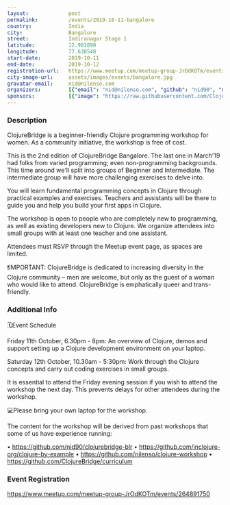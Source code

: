 ```yaml
---
layout:             post
permalink:          /events/2019-10-11-bangalore
country:            India
city:               Bangalore
street:             Indiranagar Stage 1
latitude:           12.981890
longitude:          77.638548
start-date:         2019-10-11
end-date:           2019-10-12
registration-url:   https://www.meetup.com/meetup-group-JrOdKOTm/events/264891750
city-image-url:     assets/images/events/bangalore.jpg
gravatar-email:     nid@nilenso.com
organizers:         [{"email": "nid@nilenso.com", "github": "nid90", "name": "Nivedita Priyadarshini", "twitter": "nid90"}, {"email": "kitallis@nilenso.com", "github": kitallis, "name": "Akshay Gupta", "twitter": kitallis}]
sponsors:           [{"image": "https://raw.githubusercontent.com/ClojureBridge/clojurebridge.github.io/master/assets/images/sponsors/logo-inclojure-white-bg.png", "name": "IN/Clojure", "url": "http://inclojure.org"}, {"image": "https://raw.githubusercontent.com/ClojureBridge/clojurebridge.github.io/master/assets/images/sponsors/logo-nilenso.png", "name": "nilenso", "url": "https://nilenso.com"}]
---
```


### Description
ClojureBridge is a beginner-friendly Clojure programming workshop for women. As a community initiative, the workshop is free of cost.

This is the 2nd edition of ClojureBridge Bangalore. The last one in March'19 had folks from varied programming; even non-programming backgrounds. This time around we'll split into groups of Beginner and Intermediate. The intermediate group will have more challenging exercises to delve into.

You will learn fundamental programming concepts in Clojure through practical examples and exercises. Teachers and assistants will be there to guide you and help you build your first apps in Clojure.

The workshop is open to people who are completely new to programming, as well as existing developers new to Clojure. We organize attendees into small groups with at least one teacher and one assistant.

Attendees must RSVP through the Meetup event page, as spaces are limited.

❗️IMPORTANT: ClojureBridge is dedicated to increasing diversity in the Clojure community – men are welcome, but only as the guest of a woman who would like to attend. ClojureBridge is emphatically queer and trans-friendly.

### Additional Info
🗓Event Schedule

Friday 11th October, 6.30pm - 8pm: An overview of Clojure, demos and support setting up a Clojure development environment on your laptop.

Saturday 12th October, 10.30am - 5:30pm: Work through the Clojure concepts and carry out coding exercises in small groups.

It is essential to attend the Friday evening session if you wish to attend the workshop the next day. This prevents delays for other attendees during the workshop.

💻Please bring your own laptop for the workshop.

The content for the workshop will be derived from past workshops that some of us have experience running:

• https://github.com/nid90/clojurebridge-blr
• https://github.com/inclojure-org/clojure-by-example
• https://github.com/nilenso/clojure-workshop
• https://github.com/ClojureBridge/curriculum

### Event Registration
https://www.meetup.com/meetup-group-JrOdKOTm/events/264891750